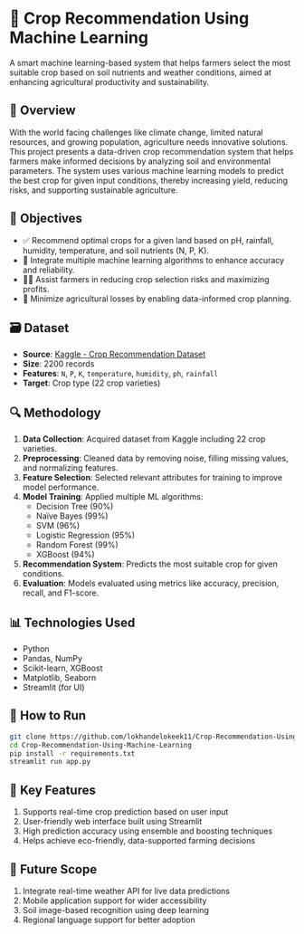 # 🌾 Crop Recommendation Using Machine Learning

A smart machine learning-based system that helps farmers select the most suitable crop based on soil nutrients and weather conditions, aimed at enhancing agricultural productivity and sustainability.

## 📖 Overview

With the world facing challenges like climate change, limited natural resources, and growing population, agriculture needs innovative solutions. This project presents a data-driven crop recommendation system that helps farmers make informed decisions by analyzing soil and environmental parameters. The system uses various machine learning models to predict the best crop for given input conditions, thereby increasing yield, reducing risks, and supporting sustainable agriculture.

## 🎯 Objectives

- ✅ Recommend optimal crops for a given land based on pH, rainfall, humidity, temperature, and soil nutrients (N, P, K).
- 🤖 Integrate multiple machine learning algorithms to enhance accuracy and reliability.
- 👨‍🌾 Assist farmers in reducing crop selection risks and maximizing profits.
- 🚜 Minimize agricultural losses by enabling data-informed crop planning.

## 🗃️ Dataset

- **Source**: [Kaggle - Crop Recommendation Dataset](https://www.kaggle.com/datasets/atharvaingle/crop-recommendation-dataset)
- **Size**: 2200 records
- **Features**: `N`, `P`, `K`, `temperature`, `humidity`, `ph`, `rainfall`
- **Target**: Crop type (22 crop varieties)

## 🔍 Methodology

1. **Data Collection**: Acquired dataset from Kaggle including 22 crop varieties.
2. **Preprocessing**: Cleaned data by removing noise, filling missing values, and normalizing features.
3. **Feature Selection**: Selected relevant attributes for training to improve model performance.
4. **Model Training**: Applied multiple ML algorithms:
   - Decision Tree (90%)
   - Naïve Bayes (99%)
   - SVM (96%)
   - Logistic Regression (95%)
   - Random Forest (99%)
   - XGBoost (94%)
5. **Recommendation System**: Predicts the most suitable crop for given conditions.
6. **Evaluation**: Models evaluated using metrics like accuracy, precision, recall, and F1-score.

## 📊 Technologies Used

- Python
- Pandas, NumPy
- Scikit-learn, XGBoost
- Matplotlib, Seaborn
- Streamlit (for UI)

## 🚀 How to Run

```bash
git clone https://github.com/lokhandelokeek11/Crop-Recommendation-Using-Machine-Learning.git
cd Crop-Recommendation-Using-Machine-Learning
pip install -r requirements.txt
streamlit run app.py
```
## 🧠 Key Features
1. Supports real-time crop prediction based on user input
2. User-friendly web interface built using Streamlit
3. High prediction accuracy using ensemble and boosting techniques
4. Helps achieve eco-friendly, data-supported farming decisions

## 🌱 Future Scope
1. Integrate real-time weather API for live data predictions
2. Mobile application support for wider accessibility
3. Soil image-based recognition using deep learning
4. Regional language support for better adoption
